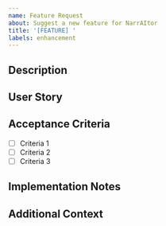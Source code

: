 ```yaml
---
name: Feature Request
about: Suggest a new feature for NarrAItor
title: '[FEATURE] '
labels: enhancement
---
```


## Description
<!-- Provide a clear and concise description of the feature -->

## User Story
<!-- As a [type of user], I want [goal] so that [benefit] -->

## Acceptance Criteria
<!-- What specific requirements must be met for this feature to be complete? -->
- [ ] Criteria 1
- [ ] Criteria 2
- [ ] Criteria 3

## Implementation Notes
<!-- Any ideas or suggestions for implementation -->

## Additional Context
<!-- Add any other context or screenshots about the feature request here -->

